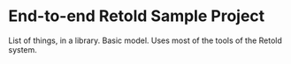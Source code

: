 # End-to-end Retold Sample Project

List of things, in a library.  Basic model.  Uses most of the tools of the Retold system.


